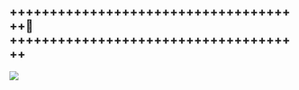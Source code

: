 ## +++++++++++++++++++++++++++++++++++++👋+++++++++++++++++++++++++++++++++++++
<img src="https://media.tenor.com/byFz22ctMfoAAAAM/miku-hatsune.gif">
<!--
**ReviverVLM/ReviverVLM** is a ✨ _special_ ✨ repository because its `README.md` (this file) appears on your GitHub profile.

Here are some ideas to get you started:

- 🔭 I’m currently working on ...
- 🌱 I’m currently learning ...
- 👯 I’m looking to collaborate on ...
- 🤔 I’m looking for help with ...
- 💬 Ask me about ...
- 📫 How to reach me: ...
- 😄 Pronouns: ...
- ⚡ Fun fact: ...
-->

